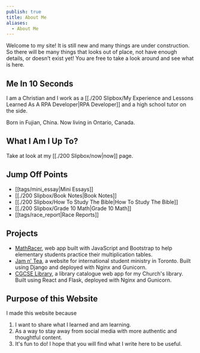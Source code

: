 ```yaml
---
publish: true
title: About Me
aliases:
  - About Me
---
```

Welcome to my site! It is still new and many things are under construction. So there will be many things that looks out of place, not have enough details, or doesn’t exist yet! You are free to take a look around and see what is here.

## Me In 10 Seconds
I am a Christian and I work as a [[./200 Slipbox/My Experience and Lessons Learned As A RPA Developer|RPA Developer]] and a high school tutor on the side.

Born in Fujian, China. Now living in Ontario, Canada.

## What I Am I Up To?
Take at look at my [[./200 Slipbox/now|now]] page.

## Jump Off Points
- [[tags/mini_essay|Mini Essays]]
- [[./200 Slipbox/Book Notes|Book Notes]]
- [[./200 Slipbox/How To Study The Bible|How To Study The Bible]]
- [[./200 Slipbox/Grade 10 Math|Grade 10 Math]]
- [[tags/race_report|Race Reports]]

## Projects
- [MathRacer](https://leiyu3.github.io/mathracer/), web app built with JavaScript and Bootstrap to help elementary students practice their multiplication tables.
- [Jam n’ Tea](https://jamntea.ca/), a website for international student ministry in Toronto. Built using Django and deployed with Nginx and Gunicorn.
- [CGCSE Library](https://library.cgcse.ca), a library catalogue web app for my Church's library. Built using React and Flask, deployed with Nginx and Gunicorn.

## Purpose of this Website
I made this website because 
1) I want to share what I learned and am learning. 
2) As a way to stay away from social media with more authentic and thoughtful content. 
3) It's fun to do! I hope that you will find what I write here to be useful.
